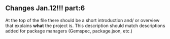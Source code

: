 ## Changes Jan.12!!! part:6

At the top of the file there should be a short introduction and/ or overview that explains **what** the project is. This description should match descriptions added for package managers (Gemspec, package.json, etc.)
